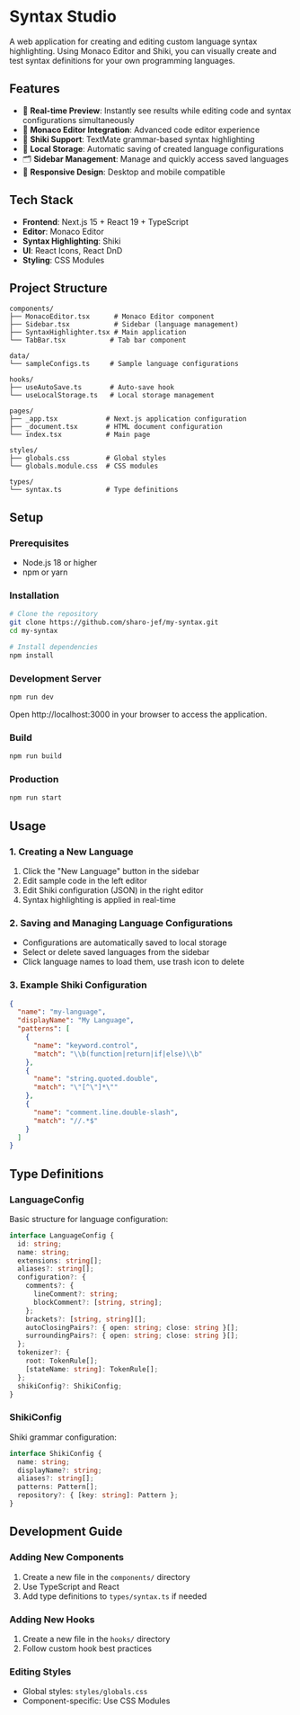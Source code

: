 # Syntax Studio

A web application for creating and editing custom language syntax highlighting. Using Monaco Editor and Shiki, you can visually create and test syntax definitions for your own programming languages.

## Features

- 🎨 **Real-time Preview**: Instantly see results while editing code and syntax configurations simultaneously
- 📝 **Monaco Editor Integration**: Advanced code editor experience
- 🎯 **Shiki Support**: TextMate grammar-based syntax highlighting
- 💾 **Local Storage**: Automatic saving of created language configurations
- 🗂️ **Sidebar Management**: Manage and quickly access saved languages
- 📱 **Responsive Design**: Desktop and mobile compatible

## Tech Stack

- **Frontend**: Next.js 15 + React 19 + TypeScript
- **Editor**: Monaco Editor
- **Syntax Highlighting**: Shiki
- **UI**: React Icons, React DnD
- **Styling**: CSS Modules

## Project Structure

```
components/
├── MonacoEditor.tsx      # Monaco Editor component
├── Sidebar.tsx           # Sidebar (language management)
├── SyntaxHighlighter.tsx # Main application
└── TabBar.tsx           # Tab bar component

data/
└── sampleConfigs.ts     # Sample language configurations

hooks/
├── useAutoSave.ts       # Auto-save hook
└── useLocalStorage.ts   # Local storage management

pages/
├── _app.tsx            # Next.js application configuration
├── _document.tsx       # HTML document configuration
└── index.tsx           # Main page

styles/
├── globals.css         # Global styles
└── globals.module.css  # CSS modules

types/
└── syntax.ts           # Type definitions
```

## Setup

### Prerequisites

- Node.js 18 or higher
- npm or yarn

### Installation

```bash
# Clone the repository
git clone https://github.com/sharo-jef/my-syntax.git
cd my-syntax

# Install dependencies
npm install
```

### Development Server

```bash
npm run dev
```

Open http://localhost:3000 in your browser to access the application.

### Build

```bash
npm run build
```

### Production

```bash
npm run start
```

## Usage

### 1. Creating a New Language

1. Click the "New Language" button in the sidebar
2. Edit sample code in the left editor
3. Edit Shiki configuration (JSON) in the right editor
4. Syntax highlighting is applied in real-time

### 2. Saving and Managing Language Configurations

- Configurations are automatically saved to local storage
- Select or delete saved languages from the sidebar
- Click language names to load them, use trash icon to delete

### 3. Example Shiki Configuration

```json
{
  "name": "my-language",
  "displayName": "My Language",
  "patterns": [
    {
      "name": "keyword.control",
      "match": "\\b(function|return|if|else)\\b"
    },
    {
      "name": "string.quoted.double",
      "match": "\"[^\"]*\""
    },
    {
      "name": "comment.line.double-slash",
      "match": "//.*$"
    }
  ]
}
```

## Type Definitions

### LanguageConfig

Basic structure for language configuration:

```typescript
interface LanguageConfig {
  id: string;
  name: string;
  extensions: string[];
  aliases?: string[];
  configuration?: {
    comments?: {
      lineComment?: string;
      blockComment?: [string, string];
    };
    brackets?: [string, string][];
    autoClosingPairs?: { open: string; close: string }[];
    surroundingPairs?: { open: string; close: string }[];
  };
  tokenizer?: {
    root: TokenRule[];
    [stateName: string]: TokenRule[];
  };
  shikiConfig?: ShikiConfig;
}
```

### ShikiConfig

Shiki grammar configuration:

```typescript
interface ShikiConfig {
  name: string;
  displayName?: string;
  aliases?: string[];
  patterns: Pattern[];
  repository?: { [key: string]: Pattern };
}
```

## Development Guide

### Adding New Components

1. Create a new file in the `components/` directory
2. Use TypeScript and React
3. Add type definitions to `types/syntax.ts` if needed

### Adding New Hooks

1. Create a new file in the `hooks/` directory
2. Follow custom hook best practices

### Editing Styles

- Global styles: `styles/globals.css`
- Component-specific: Use CSS Modules
